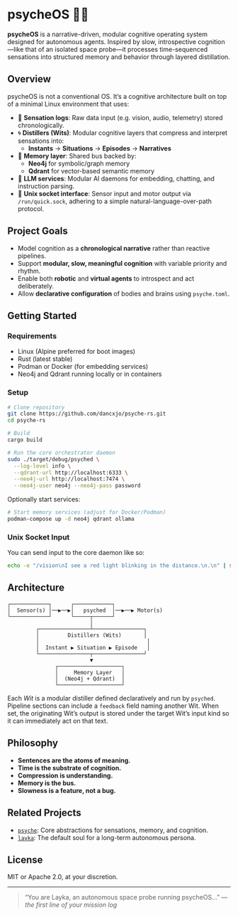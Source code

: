 # psycheOS 🧠🚀

**psycheOS** is a narrative-driven, modular cognitive operating system designed for autonomous agents. Inspired by slow, introspective cognition—like that of an isolated space probe—it processes time-sequenced sensations into structured memory and behavior through layered distillation.

## Overview

psycheOS is not a conventional OS. It’s a cognitive architecture built on top of a minimal Linux environment that uses:

- 🧱 **Sensation logs**: Raw data input (e.g. vision, audio, telemetry) stored chronologically.
- 🌀 **Distillers (Wits)**: Modular cognitive layers that compress and interpret sensations into:
  - **Instants** → **Situations** → **Episodes** → **Narratives**
- 🧬 **Memory layer**: Shared bus backed by:
  - **Neo4j** for symbolic/graph memory
  - **Qdrant** for vector-based semantic memory
- 💬 **LLM services**: Modular AI daemons for embedding, chatting, and instruction parsing.
- 🔌 **Unix socket interface**: Sensor input and motor output via `/run/quick.sock`, adhering to a simple natural-language-over-path protocol.

## Project Goals

- Model cognition as a **chronological narrative** rather than reactive pipelines.
- Support **modular, slow, meaningful cognition** with variable priority and rhythm.
- Enable both **robotic** and **virtual agents** to introspect and act deliberately.
- Allow **declarative configuration** of bodies and brains using `psyche.toml`.

## Getting Started

### Requirements

- Linux (Alpine preferred for boot images)
- Rust (latest stable)
- Podman or Docker (for embedding services)
- Neo4j and Qdrant running locally or in containers

### Setup

```bash
# Clone repository
git clone https://github.com/dancxjo/psyche-rs.git
cd psyche-rs

# Build
cargo build

# Run the core orchestrator daemon
sudo ./target/debug/psyched \
  --log-level info \
  --qdrant-url http://localhost:6333 \
  --neo4j-url http://localhost:7474 \
  --neo4j-user neo4j --neo4j-pass password
````

Optionally start services:

```bash
# Start memory services (adjust for Docker/Podman)
podman-compose up -d neo4j qdrant ollama
```

### Unix Socket Input

You can send input to the core daemon like so:

```bash
echo -e "/vision\nI see a red light blinking in the distance.\n.\n" | socat - UNIX-CONNECT:/run/quick.sock
```

## Architecture

```
┌────────────┐      ┌────────────┐
│  Sensor(s) │──▶──▶│   psyched  │──▶──▶ Motor(s)
└────────────┘      └─────┬──────┘
                          │
         ┌────────────────┴────────────────┐
         │         Distillers (Wits)       │
         │                                  │
         │  Instant ▶ Situation ▶ Episode   │
         └────────────────┬────────────────┘
                          ▼
               ┌────────────────────┐
               │     Memory Layer   │
               │  (Neo4j + Qdrant)  │
               └────────────────────┘
```

Each *Wit* is a modular distiller defined declaratively and run by `psyched`.
Pipeline sections can include a `feedback` field naming another Wit. When set,
the originating Wit’s output is stored under the target Wit’s input kind so it
can immediately act on that text.

## Philosophy

* **Sentences are the atoms of meaning.**
* **Time is the substrate of cognition.**
* **Compression is understanding.**
* **Memory is the bus.**
* **Slowness is a feature, not a bug.**

## Related Projects

* [`psyche`](./psyche): Core abstractions for sensations, memory, and cognition.
* [`layka`](./soul): The default soul for a long-term autonomous persona.

## License

MIT or Apache 2.0, at your discretion.

---

> “You are Layka, an autonomous space probe running psycheOS…”
> — *the first line of your mission log*

